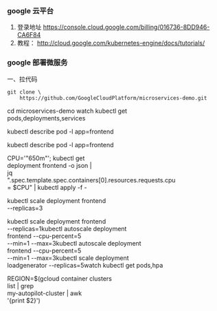 ### google 云平台
1. 登录地址 https://console.cloud.google.com/billing/016736-8DD946-CA6F84 
2. 教程： http://cloud.google.com/kubernetes-engine/docs/tutorials/

### google 部署微服务

一、拉代码
```
git clone \
    https://github.com/GoogleCloudPlatform/microservices-demo.git
```


cd microservices-demo
watch kubectl get \
    pods,deployments,services


kubectl describe pod -l app=frontend

kubectl describe pod -l app=frontend

CPU='"650m"'; kubectl get \
    deployment frontend -o json | \
    jq \
    ".spec.template.spec.containers[0].resources.requests.cpu \
    = $CPU" | kubectl apply -f -


kubectl scale deployment frontend \
    --replicas=3

kubectl scale deployment frontend \
    --replicas=1kubectl autoscale deployment \
    frontend --cpu-percent=5 \
    --min=1 --max=3kubectl autoscale deployment \
    frontend --cpu-percent=5 \
    --min=1 --max=3kubectl scale deployment \
    loadgenerator --replicas=5watch kubectl get pods,hpa

REGION=$(gcloud container clusters \
    list | grep \
    my-autopilot-cluster | awk \
    '{print $2}')
